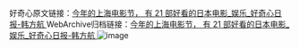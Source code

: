 好奇心原文链接：[今年的上海电影节， 有 21 部好看的日本电影_娱乐_好奇心日报-韩方航 ](https://www.qdaily.com/articles/9956.html)
WebArchive归档链接：[今年的上海电影节， 有 21 部好看的日本电影_娱乐_好奇心日报-韩方航 ](http://web.archive.org/web/20160806103834/http://www.qdaily.com/articles/9956.html)
![image](http://ww3.sinaimg.cn/large/007d5XDply1g3vhdrvq4pj30u02likfe)
